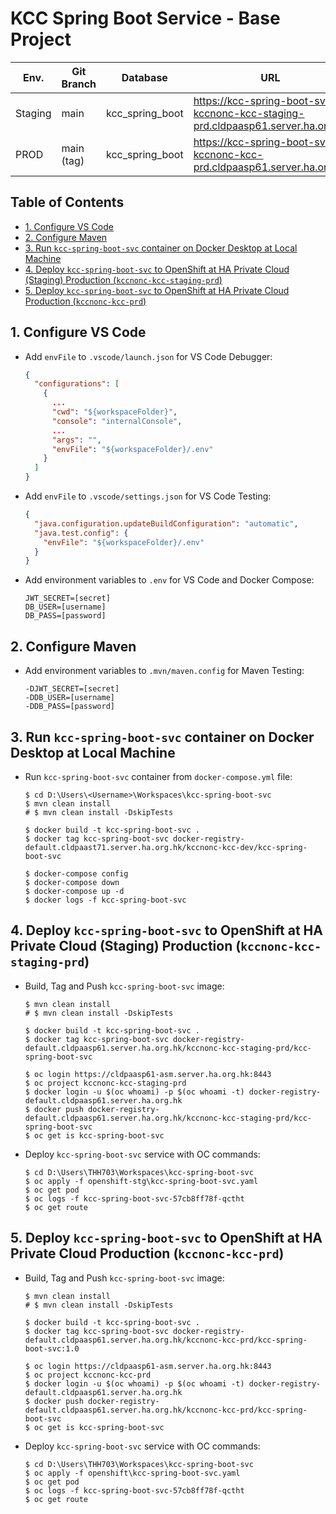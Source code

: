 # KCC Spring Boot Service - Base Project

| Env.    | Git Branch | Database        | URL                                                                             |
| ------- | ---------- | --------------- | ------------------------------------------------------------------------------- |
| Staging | main       | kcc_spring_boot | https://kcc-spring-boot-svc-kccnonc-kcc-staging-prd.cldpaasp61.server.ha.org.hk |
| PROD    | main (tag) | kcc_spring_boot | https://kcc-spring-boot-svc-kccnonc-kcc-prd.cldpaasp61.server.ha.org.hk         |

## Table of Contents <!-- omit in toc -->
- [1. Configure VS Code](#1-configure-vs-code)
- [2. Configure Maven](#2-configure-maven)
- [3. Run `kcc-spring-boot-svc` container on Docker Desktop at Local Machine](#3-run-kcc-spring-boot-svc-container-on-docker-desktop-at-local-machine)
- [4. Deploy `kcc-spring-boot-svc` to OpenShift at HA Private Cloud (Staging) Production (`kccnonc-kcc-staging-prd`)](#4-deploy-kcc-spring-boot-svc-to-openshift-at-ha-private-cloud-staging-production-kccnonc-kcc-staging-prd)
- [5. Deploy `kcc-spring-boot-svc` to OpenShift at HA Private Cloud Production (`kccnonc-kcc-prd`)](#5-deploy-kcc-spring-boot-svc-to-openshift-at-ha-private-cloud-production-kccnonc-kcc-prd)

## 1. Configure VS Code
* Add `envFile` to `.vscode/launch.json` for VS Code Debugger:
  ```json
  {
    "configurations": [
      {
        ...
        "cwd": "${workspaceFolder}",
        "console": "internalConsole",
        ...
        "args": "",
        "envFile": "${workspaceFolder}/.env"
      }
    ]
  }
  ```
* Add `envFile` to `.vscode/settings.json` for VS Code Testing:
  ```json
  {
    "java.configuration.updateBuildConfiguration": "automatic",
    "java.test.config": {
      "envFile": "${workspaceFolder}/.env"
    }
  }
  ```
* Add environment variables to `.env` for VS Code and Docker Compose:
  ```
  JWT_SECRET=[secret]
  DB_USER=[username]
  DB_PASS=[password]
  ```

## 2. Configure Maven
* Add environment variables to `.mvn/maven.config` for Maven Testing:
  ```
  -DJWT_SECRET=[secret]
  -DDB_USER=[username]
  -DDB_PASS=[password]
  ```

## 3. Run `kcc-spring-boot-svc` container on Docker Desktop at Local Machine
* Run `kcc-spring-boot-svc` container from `docker-compose.yml` file:
  ```shell
  $ cd D:\Users\<Username>\Workspaces\kcc-spring-boot-svc
  $ mvn clean install
  # $ mvn clean install -DskipTests
  
  $ docker build -t kcc-spring-boot-svc .
  $ docker tag kcc-spring-boot-svc docker-registry-default.cldpaast71.server.ha.org.hk/kccnonc-kcc-dev/kcc-spring-boot-svc
  
  $ docker-compose config
  $ docker-compose down
  $ docker-compose up -d
  $ docker logs -f kcc-spring-boot-svc
  ```

## 4. Deploy `kcc-spring-boot-svc` to OpenShift at HA Private Cloud (Staging) Production (`kccnonc-kcc-staging-prd`)
* Build, Tag and Push `kcc-spring-boot-svc` image:
  ```shell
  $ mvn clean install
  # $ mvn clean install -DskipTests
  
  $ docker build -t kcc-spring-boot-svc .
  $ docker tag kcc-spring-boot-svc docker-registry-default.cldpaasp61.server.ha.org.hk/kccnonc-kcc-staging-prd/kcc-spring-boot-svc
  
  $ oc login https://cldpaasp61-asm.server.ha.org.hk:8443
  $ oc project kccnonc-kcc-staging-prd
  $ docker login -u $(oc whoami) -p $(oc whoami -t) docker-registry-default.cldpaasp61.server.ha.org.hk
  $ docker push docker-registry-default.cldpaasp61.server.ha.org.hk/kccnonc-kcc-staging-prd/kcc-spring-boot-svc
  $ oc get is kcc-spring-boot-svc
  ```
* Deploy `kcc-spring-boot-svc` service with OC commands:
  ```shell
  $ cd D:\Users\THH703\Workspaces\kcc-spring-boot-svc
  $ oc apply -f openshift-stg\kcc-spring-boot-svc.yaml
  $ oc get pod
  $ oc logs -f kcc-spring-boot-svc-57cb8ff78f-qctht
  $ oc get route
  ```

## 5. Deploy `kcc-spring-boot-svc` to OpenShift at HA Private Cloud Production (`kccnonc-kcc-prd`)
* Build, Tag and Push `kcc-spring-boot-svc` image:
  ```shell
  $ mvn clean install
  # $ mvn clean install -DskipTests
  
  $ docker build -t kcc-spring-boot-svc .
  $ docker tag kcc-spring-boot-svc docker-registry-default.cldpaasp61.server.ha.org.hk/kccnonc-kcc-prd/kcc-spring-boot-svc:1.0
  
  $ oc login https://cldpaasp61-asm.server.ha.org.hk:8443
  $ oc project kccnonc-kcc-prd
  $ docker login -u $(oc whoami) -p $(oc whoami -t) docker-registry-default.cldpaasp61.server.ha.org.hk
  $ docker push docker-registry-default.cldpaasp61.server.ha.org.hk/kccnonc-kcc-prd/kcc-spring-boot-svc
  $ oc get is kcc-spring-boot-svc
  ```
* Deploy `kcc-spring-boot-svc` service with OC commands:
  ```shell
  $ cd D:\Users\THH703\Workspaces\kcc-spring-boot-svc
  $ oc apply -f openshift\kcc-spring-boot-svc.yaml
  $ oc get pod
  $ oc logs -f kcc-spring-boot-svc-57cb8ff78f-qctht
  $ oc get route
  ```
